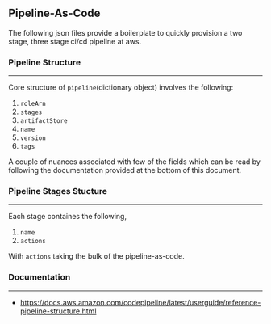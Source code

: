 ## Pipeline-As-Code

The following json files provide a boilerplate to quickly provision a two stage, three stage ci/cd pipeline at aws.


### Pipeline Structure
---
Core structure of `pipeline`(dictionary object) involves the following:

1. `roleArn`
2. `stages`
3. `artifactStore`
4. `name`
5. `version`
6. `tags`

A couple of nuances associated with few of the fields which can be read by following the documentation provided at the bottom of this document.

### Pipeline Stages Stucture
---
Each stage containes the following,

1. `name`
2. `actions`

With `actions` taking the bulk of the pipeline-as-code. 


### Documentation
---
- https://docs.aws.amazon.com/codepipeline/latest/userguide/reference-pipeline-structure.html